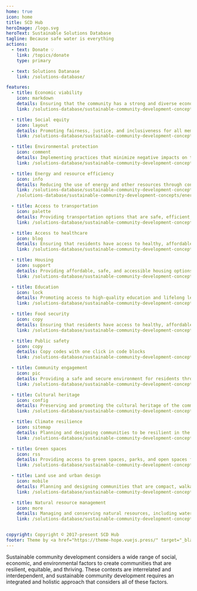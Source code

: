 ```yaml
---
home: true
icon: home
title: SCD Hub
heroImage: /logo.svg
heroText: Sustainable Solutions Database
tagline: Because safe water is everything
actions:
  - text: Donate 💡
    link: /topics/donate
    type: primary

  - text: Solutions Datanase
    link: /solutions-database/

features:
  - title: Economic viability
    icon: markdown
    details: Ensuring that the community has a strong and diverse economy that supports local businesses, creates jobs, and provides economic opportunities
    link: /solutions-database/sustainable-community-development-concepts/economic-viability

  - title: Social equity
    icon: layout
    details: Promoting fairness, justice, and inclusiveness for all members of the community, regardless of race, gender, income, or other social characteristics.
    link: /solutions-database/sustainable-community-development-concepts/social-equity

  - title: Environmental protection
    icon: comment
    details: Implementing practices that minimize negative impacts on the natural environment, conserve natural resources, and promote ecosystem health.
    link: /solutions-database/sustainable-community-development-concepts/environmental-protection

  - title: Energy and resource efficiency
    icon: info
    details: Reducing the use of energy and other resources through conservation, energy-efficient technologies, and renewable energy sources.
    link: /solutions-database/sustainable-community-development-concepts/energy-and-resource-efficiency.html
    /solutions-database/sustainable-community-development-concepts/energy-and-resource-efficiiency

  - title: Access to transportation
    icon: palette
    details: Providing transportation options that are safe, efficient, and accessible for all members of the community, including public transportation, biking, and walking.
    link: /solutions-database/sustainable-community-development-concepts/access-to-transportation

  - title: Access to healthcare
    icon: blog
    details: Ensuring that residents have access to healthy, affordable, and culturally appropriate food.
    link: /solutions-database/sustainable-community-development-concepts/access-to-healthcare

  - title: Housing
    icon: support
    details: Providing affordable, safe, and accessible housing options for all members of the community.
    link: /solutions-database/sustainable-community-development-concepts/housing

  - title: Education
    icon: lock
    details: Promoting access to high-quality education and lifelong learning opportunities.
    link: /solutions-database/sustainable-community-development-concepts/education

  - title: Food security
    icon: copy
    details: Ensuring that residents have access to healthy, affordable, and culturally appropriate food.
    link: /solutions-database/sustainable-community-development-concepts/food-security

  - title: Public safety
    icon: copy
    details: Copy codes with one click in code blocks
    link: /solutions-database/sustainable-community-development-concepts/public-safety

  - title: Community engagement
    icon: pic
    details: Providing a safe and secure environment for residents through community policing, emergency response, and disaster preparedness.
    link: /solutions-database/sustainable-community-development-concepts/community-engagement

  - title: Cultural heritage
    icon: config
    details: Preserving and promoting the cultural heritage of the community, including arts, music, and other cultural expressions
    link: /solutions-database/sustainable-community-development-concepts/cultural-heritage

  - title: Climate resilience
    icon: sitemap
    details: Planning and designing communities to be resilient in the face of changing climate conditions and extreme weather events.
    link: /solutions-database/sustainable-community-development-concepts/climate-resilience

  - title: Green spaces
    icon: rss
    details: Providing access to green spaces, parks, and open spaces for residents to enjoy and connect with nature.
    link: /solutions-database/sustainable-community-development-concepts/green-spaces

  - title: Land use and urban design
    icon: mobile
    details: Planning and designing communities that are compact, walkable, and feature a mix of uses and transportation options.
    link: /solutions-database/sustainable-community-development-concepts/land-use-urban-design

  - title: Natural resource management
    icon: more
    details: Managing and conserving natural resources, including water, forests, wildlife, and other natural areas.
    link: /solutions-database/sustainable-community-development-concepts/natural-resource-management


copyright: Copyright © 2017-present SCD Hub
footer: Theme by <a href="https://theme-hope.vuejs.press/" target="_blank">VuePress Theme Hope</a> | MIT Licensed, 
---
```


Sustainable community development considers a wide range of social, economic, and environmental factors to create communities that are resilient, equitable, and thriving. These contexts are interrelated and interdependent, and sustainable community development requires an integrated and holistic approach that considers all of these factors.



